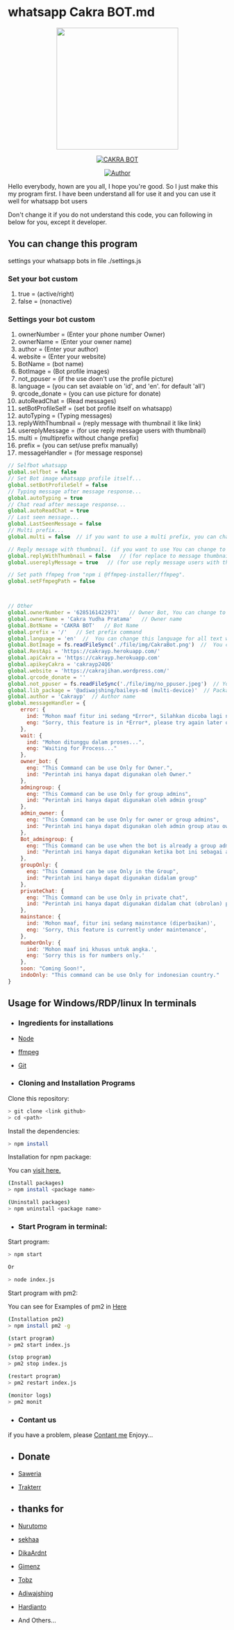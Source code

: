 # whatsapp Cakra BOT.md

<p align="center">
<img src="https://telegra.ph/file/55e72404ca3635d192470.jpg" width="auto" height="280"/>
</p>
<p align="center">
<a href="#"><img title="CAKRA BOT" src="https://img.shields.io/badge/Cakra Bot-green?colorA=%23ff0000&colorB=%23017e40&style=for-the-badge"></a>
</p>
<p align="center">
<a href="https://github.com/cakrayp"><img title="Author" src="https://img.shields.io/badge/Author-Cakrayp-orange.svg?style=for-the-badge&logo=github"></a>
</p>

Hello everybody, hown are you all, I hope you're good.
So I just make this my program first.
I have been understand all for use it and you can use it well for whatsapp bot users

Don't change it if you do not understand this code, you can following in below for you, except it developer.


## You can change this program

settings your whatsapp bots in file ./settings.js

### Set your bot custom

1. true = (active/right)
2. false = (nonactive)

### Settings your bot custom

1. ownerNumber = (Enter your phone number Owner)
2. ownerName = (Enter your owner name)
3. author = (Enter your author)
4. website = (Enter your website)
5. BotName = (bot name)
6. BotImage = (Bot profile images)
7. not_ppuser = (if the use doen't use the profile picture)
8. language = (you can set avaiable on 'id', and 'en'. for default 'all')
9. qrcode_donate = (you can use picture for donate)
10. autoReadChat = (Read messages)
11. setBotProfileSelf = (set bot profile itself on whatsapp)
12. autoTyping = (Typing messages)
13. replyWithThumbnail = (reply message with thumbnail it like link)
14. usereplyMessage = (for use reply message users with thumbnail)
15. multi = (multiprefix without change prefix)
16. prefix = (you can set/use prefix manually)
17. messageHandler = (for message response)

```javascript
// Selfbot whatsapp
global.selfbot = false
// Set Bot image whatsapp profile itself...
global.setBotProfileSelf = false  
// Typing message after message response...
global.autoTyping = true
// Chat read after message response...
global.autoReadChat = true
// Last seen message...
global.LastSeenMessage = false
// Multi prefix...
global.multi = false  // if you want to use a multi prefix, you can change here to "true"

// Reply message with thumbnail. (if you want to use You can change to "true")
global.replyWithThumbnail = false   // (for replace to message thumbnail)
global.usereplyMessage = true   // (for use reply message users with thumbnail)

// Set path ffmpeg from "npm i @ffmpeg-installer/ffmpeg".
global.setFfmpegPath = false



// Other
global.ownerNumber = '6285161422971'   // Owner Bot, You can change to your phone number without "+" and "-"
global.ownerName = 'Cakra Yudha Pratama'   // Owner name
global.BotName = 'CAKRA BOT'   // Bot Name
global.prefix = '/'   // Set prefix command
global.language = 'en'  //  You can change this language for all text with "all" --> ['id', 'en', 'all']
global.BotImage = fs.readFileSync('./file/img/CakraBot.png')  //  You can change this bot images  <Buffer>
global.RestApi = 'https://cakrayp.herokuapp.com/'
global.apiCakra = 'https://cakrayp.herokuapp.com'
global.apikeyCakra = 'cakrayp24Q6'
global.website = 'https://cakrajihan.wordpress.com/'
global.qrcode_donate = ''
global.not_ppuser = fs.readFileSync('./file/img/no_ppuser.jpeg')  // You can change this image <Buffer>, if it user isn't using profile picture.
global.lib_package = '@adiwajshing/baileys-md (multi-device)'  // Package name Type for library name
global.author = 'Cakrayp'  // Author name
global.messageHandler = {
    error: {
      ind: "Mohon maaf fitur ini sedang *Error*, Silahkan dicoba lagi nanti atau dicoba yang lain.",
      eng: "Sorry, this feature is in *Error*, please try again later or try another."
    },
    wait: {
      ind: "Mohon ditunggu dalam proses...",
      eng: "Waiting for Process..."
    },
    owner_bot: {
      eng: "This Command can be use Only for Owner.",
      ind: "Perintah ini hanya dapat digunakan oleh Owner."
    },
    admingroup: {
      eng: "This Command can be use Only for group admins",
      ind: "Perintah ini hanya dapat digunakan oleh admin group"
    },
    admin_owner: {
      eng: "This Command can be use Only for owner or group admins",
      ind: "Perintah ini hanya dapat digunakan oleh admin group atau owner"
    },
    Bot_admingroup: {
      eng: "This Command can be use when the bot is already a group admin",
      ind: "Perintah ini hanya dapat digunakan ketika bot ini sebagai admin"
    },
    groupOnly: {
      eng: "This Command can be use Only in the Group",
      ind: "Perintah ini hanya dapat digunakan didalam group"
    },
    privateChat: {
      eng: "This Command can be use Only in private chat",
      ind: "Perintah ini hanya dapat digunakan didalam chat (obrolan) pribadi"
    },
    mainstance: {
      ind: 'Mohon maaf, fitur ini sedang mainstance (diperbaikan)',
      eng: 'Sorry, this feature is currently under maintenance',
    },
    numberOnly: {
      ind: 'Mohon maaf ini khusus untuk angka.',
      eng: 'Sorry this is for numbers only.'
    },
    soon: "Coming Soon!",
    indoOnly: "This command can be use Only for indonesian country."
}
```

## Usage for Windows/RDP/linux In terminals

- ### Ingredients for installations

- [Node](https://nodejs.org/)
- [ffmpeg](https://ffmpeg.org/)
- [Git](https://git-scm.com/)

- ### Cloning and Installation Programs

Clone this repository:

```bash
> git clone <link github>
> cd <path>
```

Install the dependencies:

```bash
> npm install
```

Installation for npm package:

You can [visit here.](https://www.npmjs.com/)

```bash
(Install packages)
> npm install <package name>

(Uninstall packages)
> npm uninstall <package name>
```

- ### Start Program in terminal:

Start program:

```bash
> npm start

Or

> node index.js
```

Start program with pm2:

You can see for Examples of pm2 in [Here](https://www.npmjs.com/package/pm2)

```bash
(Installation pm2)
> npm install pm2 -g

(start program)
> pm2 start index.js

(stop program)
> pm2 stop index.js

(restart program)
> pm2 restart index.js

(monitor logs)
> pm2 monit
```

- ### Contant us

if you have a problem, please [Contant me](https://wa.me/6285161422971)
Enjoyy...

- ## Donate

- [Saweria](https://saweria.co/cakrayp)
- [Trakterr](https://trakteer.id/cakrayp)

- ## thanks for

- [Nurutomo](https://github.com/Nurutomo)
- [sekhaa](https://github.com/inirey)
- [DikaArdnt](https://github.com/DikaArdnt)
- [Gimenz](https://github.com/Gimenz)
- [Tobz](https://github.com/TobyG74)
- [Adiwajshing](https://github.com/adiwajshing)
- [Hardianto](https://github.com/hardianto-cpu)
- And Others...